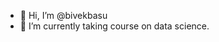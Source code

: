 - 👋 Hi, I’m @bivekbasu
- 🌱 I’m currently taking course on data science.

<!---
bivekbasu/bivekbasu is a ✨ special ✨ repository because its `README.md` (this file) appears on your GitHub profile.
You can click the Preview link to take a look at your changes.
--->

